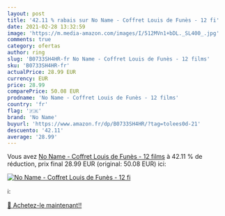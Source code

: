 ```yaml
---
layout: post
title: '42.11 % rabais sur No Name - Coffret Louis de Funès - 12 fi'
date: 2021-02-28 13:32:59
image: 'https://m.media-amazon.com/images/I/512MVn1+bDL._SL400_.jpg'
comments: true
category: ofertas
author: ring
slug: 'B0733SH4HR-fr No Name - Coffret Louis de Funès - 12 films'
sku: 'B0733SH4HR-fr'
actualPrice: 28.99 EUR
currency: EUR
price: 28.99
comparePrice: 50.08 EUR
prodname: 'No Name - Coffret Louis de Funès - 12 films'
country: 'fr'
flag: '🇫🇷'
brand: 'No Name'
buyurl: 'https://www.amazon.fr/dp/B0733SH4HR/?tag=tolees0d-21'
descuento: '42.11'
average: '28.99'
---
```


Vous avez [No Name - Coffret Louis de Funès - 12 films](https://www.amazon.fr/dp/B0733SH4HR/?tag=tolees0d-21)  à  42.11 % de réduction, prix final  28.99 EUR (original: 50.08 EUR) ici:

[![No Name - Coffret Louis de Funès - 12 fi](https://m.media-amazon.com/images/I/512MVn1+bDL._SL400_.jpg)](https://www.amazon.fr/dp/B0733SH4HR/?tag=tolees0d-21)

ℹ️:


[🛒 Achetez-le maintenant!!](https://www.amazon.fr/dp/B0733SH4HR/?tag=tolees0d-21)
